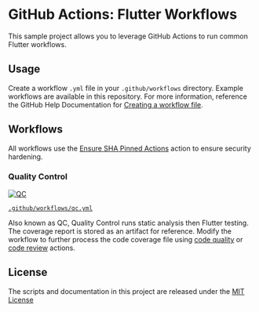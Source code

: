 # GitHub Actions: Flutter Workflows

This sample project allows you to leverage GitHub Actions to run common Flutter workflows.

## Usage

Create a workflow `.yml` file in your `.github/workflows` directory. Example workflows are available in this repository. For more information, reference the GitHub Help Documentation for [Creating a workflow file](https://help.github.com/en/articles/configuring-a-workflow#creating-a-workflow-file).

## Workflows

All workflows use the [Ensure SHA Pinned Actions](https://github.com/marketplace/actions/ensure-sha-pinned-actions) action to ensure security hardening.

### Quality Control
[![QC](https://github.com/zgosalvez/github-actions-flutter-workflow/workflows/QC/badge.svg)](https://github.com/zgosalvez/github-actions-flutter-workflow/actions?query=workflow%3AQC)

[`.github/workflows/qc.yml`](.github/workflows/qc.yml)

Also known as QC, Quality Control runs static analysis then Flutter testing. The coverage report is stored as an artifact for reference. Modify the workflow to further process the code coverage file using [code quality](https://github.com/marketplace?type=actions) or [code review](https://github.com/marketplace?category=code-review&type=actions) actions.

## License
The scripts and documentation in this project are released under the [MIT License](LICENSE)